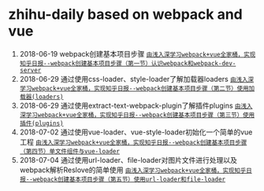 # zhihu-daily based on webpack and vue
1. 2018-06-19 webpack创建基本项目步骤 [```由浅入深学习webpack+vue全家桶，实现知乎日报--webpack创建基本项目步骤（第一节）认识webpack和webpack-dev-server```](https://www.jianshu.com/p/40519cbaf2bf)
2. 2018-06-29 通过使用css-loader、style-loader了解加载器loaders [```由浅入深学习webpack+vue全家桶，实现知乎日报--webpack创建基本项目步骤（第二节）使用加载器(loaders)```](https://www.jianshu.com/p/1e0b2fc2260c)
3. 2018-06-29 通过使用extract-text-webpack-plugin了解插件plugins [```由浅入深学习webpack+vue全家桶，实现知乎日报--webpack创建基本项目步骤（第三节）使用插件(plugins)```](https://www.jianshu.com/p/f84b96abcb56)
4. 2018-07-02 通过使用vue-loader、vue-style-loader初始化一个简单的vue工程 [```由浅入深学习webpack+vue全家桶，实现知乎日报--webpack创建基本项目步骤（第四节）单文件组件与vue-loader```](https://www.jianshu.com/p/ab7a00d605ae)
5. 2018-07-04 通过使用url-loader、file-loader对图片文件进行处理以及webpack解析Reslove的简单使用 [```由浅入深学习webpack+vue全家桶，实现知乎日报--webpack创建基本项目步骤（第五节）使用url-loader和file-loader```](https://www.jianshu.com/p/c553ef965a77)
